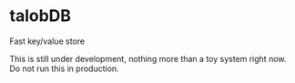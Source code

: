 talobDB
========

Fast key/value store

This is still under development, nothing more than a toy system right now. Do not run this in production.